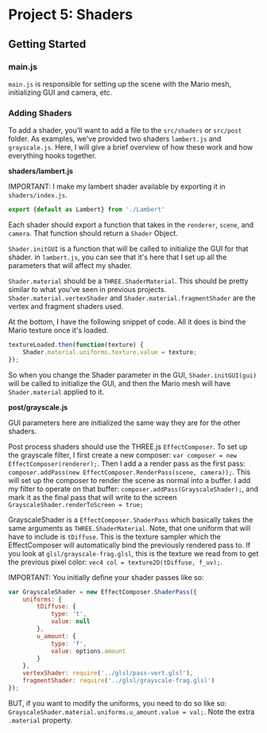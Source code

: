 
# Project 5: Shaders

## Getting Started

### main.js

`main.js` is responsible for setting up the scene with the Mario mesh, initializing GUI and camera, etc.

### Adding Shaders

To add a shader, you'll want to add a file to the `src/shaders` or `src/post` folder. As examples, we've provided two shaders `lambert.js` and `grayscale.js`. Here, I will give a brief overview of how these work and how everything hooks together.

**shaders/lambert.js**

IMPORTANT: I make my lambert shader available by exporting it in `shaders/index.js`. 

```javascript
export {default as Lambert} from './Lambert'
```

Each shader should export a function that takes in the `renderer`, `scene`, and `camera`. That function should return a `Shader` Object.

`Shader.initGUI` is a function that will be called to initialize the GUI for that shader. in `lambert.js`, you can see that it's here that I set up all the parameters that will affect my shader.

`Shader.material` should be a `THREE.ShaderMaterial`. This should be pretty similar to what you've seen in previous projects. `Shader.material.vertexShader` and `Shader.material.fragmentShader` are the vertex and fragment shaders used.

At the bottom, I have the following snippet of code. All it does is bind the Mario texture once it's loaded.

```javascript
textureLoaded.then(function(texture) {
    Shader.material.uniforms.texture.value = texture;
});
```

So when you change the Shader parameter in the GUI, `Shader.initGUI(gui)` will be called to initialize the GUI, and then the Mario mesh will have `Shader.material` applied to it.

**post/grayscale.js**

GUI parameters here are initialized the same way they are for the other shaders.

Post process shaders should use the THREE.js `EffectComposer`. To set up the grayscale filter, I first create a new composer: `var composer = new EffectComposer(renderer);`. Then I add a a render pass as the first pass: `composer.addPass(new EffectComposer.RenderPass(scene, camera));`. This will set up the composer to render the scene as normal into a buffer. I add my filter to operate on that buffer: `composer.addPass(GrayscaleShader);`, and mark it as the final pass that will write to the screen `GrayscaleShader.renderToScreen = true;`

GrayscaleShader is a `EffectComposer.ShaderPass` which basically takes the same arguments as `THREE.ShaderMaterial`. Note, that one uniform that will have to include is `tDiffuse`. This is the texture sampler which the EffectComposer will automatically bind the previously rendered pass to. If you look at `glsl/grayscale-frag.glsl`, this is the texture we read from to get the previous pixel color: `vec4 col = texture2D(tDiffuse, f_uv);`.

IMPORTANT: You initially define your shader passes like so:

```javascript
var GrayscaleShader = new EffectComposer.ShaderPass({
    uniforms: {
        tDiffuse: {
            type: 't',
            value: null
        },
        u_amount: {
            type: 'f',
            value: options.amount
        }
    },
    vertexShader: require('../glsl/pass-vert.glsl'),
    fragmentShader: require('../glsl/grayscale-frag.glsl')
});
```

BUT, if you want to modify the uniforms, you need to do so like so: `GrayscaleShader.material.uniforms.u_amount.value = val;`. Note the extra `.material` property.